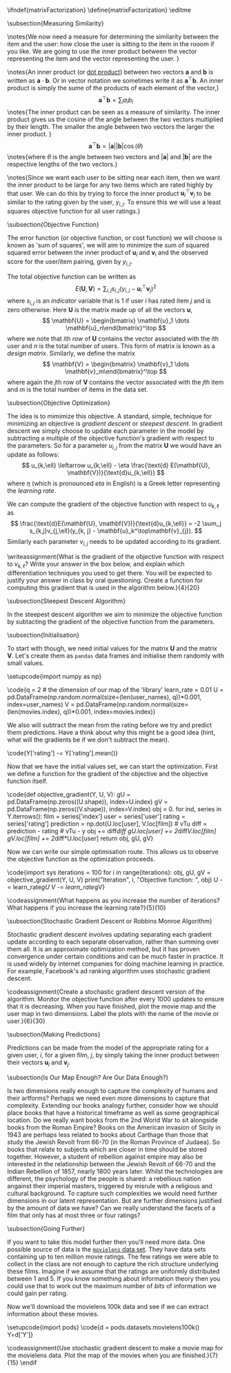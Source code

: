 \ifndef{matrixFactorization}
\define{matrixFactorization}
\editme

\subsection{Measuring Similarity}

\notes{We now need a measure for determining the similarity between the item and the user: how close the user is sitting to the item in the rooom if you like. We are going to use the inner product between the vector representing the item and the vector representing the user. }

\notes{An inner product (or [dot product](http://en.wikipedia.org/wiki/Dot_product)) between two vectors $\mathbf{a}$ and $\mathbf{b}$ is written as $\mathbf{a}\cdot\mathbf{b}$. Or in vector notation we sometimes write it as $\mathbf{a}^\top\mathbf{b}$. An inner product is simply the sume of the products of each element of the vector,}
$$
\mathbf{a}^\top\mathbf{b} = \sum_{i} a_i b_i
$$
\notes{The inner product can be seen as a measure of similarity. The inner product gives us the cosine of the angle between the two vectors multiplied by their length. The smaller the angle between two vectors the larger the inner product. }
$$
\mathbf{a}^\top\mathbf{b} = |\mathbf{a}||\mathbf{b}| \cos(\theta)
$$
\notes{where $\theta$ is the angle between two vectors and $|\mathbf{a}|$ and $|\mathbf{b}|$ are the respective lengths of the two vectors.}

\notes{Since we want each user to be sitting near each item, then we want the inner product to be large for any two items which are rated highly by that user. We can do this by trying to force the inner product $\mathbf{u}_i^\top\mathbf{v}_j$ to be similar to the rating given by the user, $y_{i,j}$. To ensure this we will use a least squares objective function for all user ratings.}

\subsection{Objective Function}

The error function (or objective function, or cost function) we will choose is known as 'sum of squares', we will aim to minimize the sum of squared squared error between the inner product of $\mathbf{u}_i$ and $\mathbf{v}_i$ and the observed score for the user/item pairing, given by $y_{i, j}$. 

The total objective function can be written as
$$
E(\mathbf{U}, \mathbf{V}) = \sum_{i,j} s_{i,j} (y_{i,j} - \mathbf{u}_i^\top \mathbf{v}_j)^2
$$
where $s_{i,j}$ is an *indicator* variable that is 1 if user $i$ has rated item $j$ and is zero otherwise. Here $\mathbf{U}$ is the matrix made up of all the vectors $\mathbf{u}$,
$$
\mathbf{U} = \begin{bmatrix} \mathbf{u}_1 \dots \mathbf{u}_n\end{bmatrix}^\top
$$
where we note that $i$th *row* of $\mathbf{U}$ contains the vector associated with the $i$th user and $n$ is the total number of users. This form of matrix is known as a *design matrix*. Similarly, we define the matrix
$$
\mathbf{V} = \begin{bmatrix} \mathbf{v}_1 \dots \mathbf{v}_m\end{bmatrix}^\top
$$
where again the $j$th row of $\mathbf{V}$ contains the vector associated with the $j$th item and $m$ is the total number of items in the data set.

\subsection{Objective Optimization}

The idea is to mimimize this objective. A standard, simple, technique for minimizing an objective is *gradient descent* or *steepest descent*. In gradient descent we simply choose to update each parameter in the model by subtracting a multiple of the objective function's gradient with respect to the parameters. So for a parameter $u_{i,j}$ from the matrix $\mathbf{U}$ we would have an update as follows:
$$
u_{k,\ell} \leftarrow u_{k,\ell} - \eta \frac{\text{d} E(\mathbf{U}, \mathbf{V})}{\text{d}u_{k,\ell}} 
$$
where $\eta$ (which is pronounced *eta* in English) is a Greek letter representing the *learning rate*.  

We can compute the gradient of the objective function with respect to $u_{k,\ell}$ as
$$
\frac{\text{d}E(\mathbf{U}, \mathbf{V})}{\text{d}u_{k,\ell}} = -2 \sum_j s_{k,j}v_{j,\ell}(y_{k, j} - \mathbf{u}_k^\top\mathbf{v}_{j}). 
$$
Similarly each parameter $v_{i,j}$ needs to be updated according to its gradient. 

\writeassignment{What is the gradient of the objective function with respect to $v_{k, \ell}$? Write your answer in the box below, and explain which differentiation techniques you used to get there. You will be expected to justify your answer in class by oral questioning. Create a function for computing this gradient that is used in the algorithm below.}{4}{20}

\subsection{Steepest Descent Algorithm}

In the steepest descent algorithm we aim to minimize the objective function by subtacting the gradient of the objective function from the parameters. 

\subsection{Initialisation}

To start with though, we need initial values for the matrix $\mathbf{U}$ and the matrix $\mathbf{V}$. Let's create them as `pandas` data frames and initialise them randomly with small values.

\setupcode{import numpy as np}

\code{q = 2 # the dimension of our map of the 'library'
learn_rate = 0.01
U = pd.DataFrame(np.random.normal(size=(len(user_names), q))*0.001, index=user_names)
V = pd.DataFrame(np.random.normal(size=(len(movies.index), q))*0.001, index=movies.index)}

We also will subtract the mean from the rating before we try and predict them predictions. Have a think about why this might be a good idea (hint, what will the gradients be if we don't subtract the mean).

\code{Y['rating'] -= Y['rating'].mean()}

Now that we have the initial values set, we can start the optimization. First we define a function for the gradient of the objective and the objective function itself.

\code{def objective_gradient(Y, U, V):
    gU = pd.DataFrame(np.zeros((U.shape)), index=U.index)
    gV = pd.DataFrame(np.zeros((V.shape)), index=V.index)
    obj = 0.
    for ind, series in Y.iterrows():
        film = series['index']
        user = series['user']
        rating = series['rating']
        prediction = np.dot(U.loc[user], V.loc[film]) # vTu
        diff = prediction - rating # vTu - y
        obj += diff*diff
        gU.loc[user] += 2*diff*V.loc[film]
        gV.loc[film] += 2*diff*U.loc[user]
    return obj, gU, gV}
	
Now we can write our simple optimisation route. This allows us to observe the objective function as the optimization proceeds.

\code{import sys
iterations = 100
for i in range(iterations):
    obj, gU, gV = objective_gradient(Y, U, V)
    print("Iteration", i, "Objective function: ", obj)
    U -= learn_rate*gU
    V -= learn_rate*gV}
	
\codeassignment{What happens as you increase the number of iterations? What happens if you increase the learning rate?}{5}{10}

\subsection{Stochastic Gradient Descent or Robbins Monroe Algorithm}

Stochastic gradient descent involves updating separating each gradient update according to each separate observation, rather than summing over them all. It is an approximate optimization method, but it has proven convergence under certain conditions and can be much faster in practice. It is used widely by internet companies for doing machine learning in practice. For example, Facebook's ad ranking algorithm uses stochastic gradient descent. 

\codeassignment{Create a stochastic gradient descent version of the algorithm. Monitor the objective function after every 1000 updates to ensure that it is decreasing. When you have finished, plot the movie map and the user map in two dimensions. Label the plots with the name of the movie or user.}{6}{30}

\subsection{Making Predictions}

Predictions can be made from the model of the appropriate rating for a given user, $i$, for a given film, $j$, by simply taking the inner product between their vectors $\mathbf{u}_i$ and $\mathbf{v}_j$. 

\subsection{Is Our Map Enough? Are Our Data Enough?}

Is two dimensions really enough to capture the complexity of humans and their artforms? Perhaps we need even more dimensions to capture that complexity. Extending our books analogy further, consider how we should place books that have a historical timeframe as well as some geographical location. Do we really want books from the 2nd World War to sit alongside books from the Roman Empire? Books on the American invasion of Sicily in 1943 are perhaps less related to books about Carthage than those that study the Jewish Revolt from 66-70 (in the Roman Province of Judaea). So books that relate to subjects which are closer in time should be stored together. However, a student of rebellion against empire may also be interested in the relationship between the Jewish Revolt of 66-70 and the Indian Rebellion of 1857, nearly 1800 years later. Whilst the technologies are different, the psychology of the people is shared: a rebellious nation angainst their imperial masters, triggered by misrule with a religious and cultural background. To capture such complexities we would need further dimensions in our latent representation. But are further dimensions justified by the amount of data we have? Can we really understand the facets of a film that only has at most three or four ratings?

\subsection{Going Further}

If you want to take this model further then you'll need more data. One possible source of data is the [`movielens` data set](http://grouplens.org/datasets/movielens/). They have data sets containing up to ten million movie ratings. The few ratings we were able to collect in the class are not enough to capture the rich structure underlying these films. Imagine if we assume that the ratings are uniformly distributed between 1 and 5. If you know something about information theory then you could use that to work out the maximum number of *bits* of information we could gain per rating. 

Now we'll download the movielens 100k data and see if we can extract information about these movies.

\setupcode{import pods}
\code{d = pods.datasets.movielens100k()
Y=d['Y']}

\codeassignment{Use stochastic gradient descent to make a movie map for the movielens data. Plot the map of the movies when you are finished.}{7}{15}
\endif
